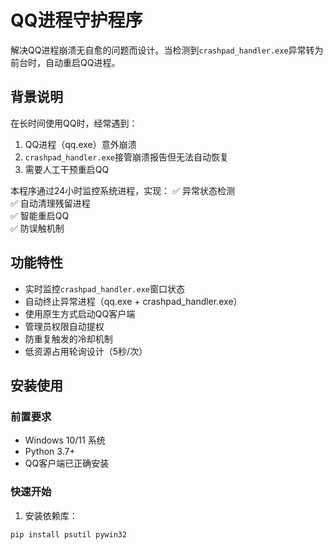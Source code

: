 # QQ进程守护程序

解决QQ进程崩溃无自愈的问题而设计。当检测到`crashpad_handler.exe`异常转为前台时，自动重启QQ进程。

## 背景说明

在长时间使用QQ时，经常遇到：
1. QQ进程（qq.exe）意外崩溃
2. `crashpad_handler.exe`接管崩溃报告但无法自动恢复
3. 需要人工干预重启QQ

本程序通过24小时监控系统进程，实现：
✅ 异常状态检测  
✅ 自动清理残留进程  
✅ 智能重启QQ  
✅ 防误触机制

## 功能特性

- 实时监控`crashpad_handler.exe`窗口状态
- 自动终止异常进程（qq.exe + crashpad_handler.exe）
- 使用原生方式启动QQ客户端
- 管理员权限自动提权
- 防重复触发的冷却机制
- 低资源占用轮询设计（5秒/次）

## 安装使用

### 前置要求
- Windows 10/11 系统
- Python 3.7+
- QQ客户端已正确安装

### 快速开始
1. 安装依赖库：
```bash
pip install psutil pywin32
